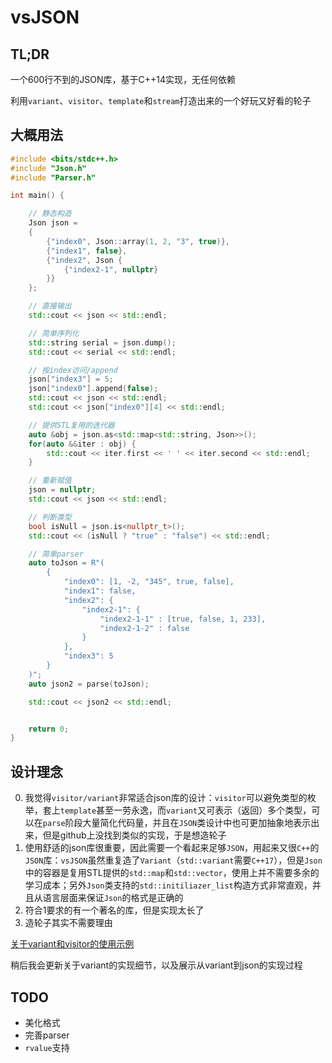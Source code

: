 # vsJSON

## TL;DR

一个600行不到的JSON库，基于C++14实现，无任何依赖

利用`variant`、`visitor`、`template`和`stream`打造出来的一个好玩又好看的轮子

## 大概用法

```C++
#include <bits/stdc++.h>
#include "Json.h"
#include "Parser.h"

int main() {

    // 静态构造
    Json json =
    {
        {"index0", Json::array(1, 2, "3", true)},
        {"index1", false},
        {"index2", Json {
            {"index2-1", nullptr}
        }}
    };

    // 直接输出
    std::cout << json << std::endl;

    // 简单序列化
    std::string serial = json.dump();
    std::cout << serial << std::endl;

    // 按index访问/append
    json["index3"] = 5;
    json["index0"].append(false);
    std::cout << json << std::endl;
    std::cout << json["index0"][4] << std::endl;

    // 提供STL复用的迭代器
    auto &obj = json.as<std::map<std::string, Json>>();
    for(auto &&iter : obj) {
        std::cout << iter.first << ' ' << iter.second << std::endl;
    }

    // 重新赋值
    json = nullptr;
    std::cout << json << std::endl;

    // 判断类型
    bool isNull = json.is<nullptr_t>();
    std::cout << (isNull ? "true" : "false") << std::endl;

    // 简单parser
    auto toJson = R"(
        {
            "index0": [1, -2, "345", true, false], 
            "index1": false, 
            "index2": {
                "index2-1": {
                    "index2-1-1" : [true, false, 1, 233],
                    "index2-1-2" : false
                }
            }, 
            "index3": 5
        }
    )";
    auto json2 = parse(toJson);

    std::cout << json2 << std::endl;


    return 0;
}
```
## 设计理念

0. 我觉得`visitor/variant`非常适合json库的设计：`visitor`可以避免类型的枚举，套上`template`甚至一劳永逸，而`variant`又可表示（返回）多个类型，可以在`parse`阶段大量简化代码量，并且在`JSON`类设计中也可更加抽象地表示出来，但是github上没找到类似的实现，于是想造轮子
1. 使用舒适的json库很重要，因此需要一个看起来足够`JSON`，用起来又很`C++`的`JSON`库：`vsJSON`虽然重复造了`Variant`（`std::variant`需要`C++17`），但是`Json`中的容器是复用STL提供的`std::map`和`std::vector`，使用上并不需要多余的学习成本；另外`Json`类支持的`std::initiliazer_list`构造方式非常直观，并且从语言层面来保证`Json`的格式是正确的
2. 符合1要求的有一个著名的库，但是实现太长了
3. 造轮子其实不需要理由

[关于variant和visitor的使用示例](https://zhuanlan.zhihu.com/p/57530780)

稍后我会更新关于variant的实现细节，以及展示从variant到json的实现过程

## TODO

- 美化格式
- 完善parser
- `rvalue`支持
